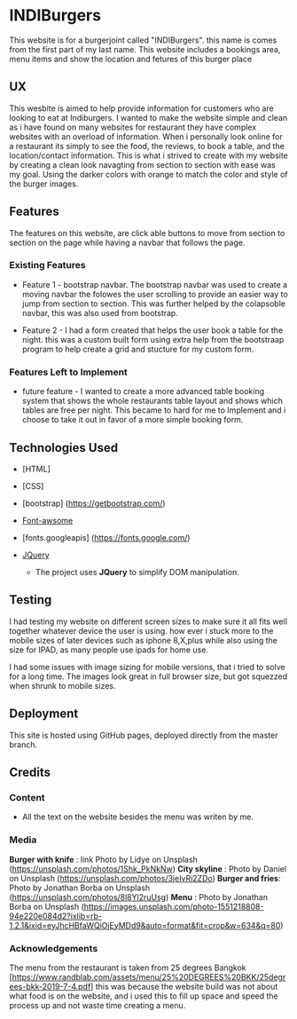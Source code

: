 # INDIBurgers

This website is for a burgerjoint called "INDIBurgers". this name is comes from the first part of my last name.  This website includes 
a bookings area, menu items and show the location and fetures of this burger place 
 
## UX
 
This wesbite is aimed to help provide information for customers who are looking to eat at Indiburgers. I wanted to make the website simple and clean as i have found
on many websites for restaurant they have complex websites with an overload of information. When i personally look online for a restaurant its simply to see the food,
the reviews, to book a table, and the location/contact information. This is what i strived to create with my website by creating a clean look navagting from section 
to section with ease was my goal. Using the darker colors with orange to match the color and style of the burger images.

## Features

The features on this website, are click able buttons to move from section to section on the page while having a navbar that follows the page.
 
### Existing Features
- Feature 1 - bootstrap navbar. The bootstrap navbar was used to create a moving navbar the folowes the user scrolling to provide an easier way to jump from section to 
section. This was further helped by the colapsoble navbar, this was also used from bootstrap.

- Feature 2 - I had a form created that helps the user book a table for the night. this was a custom built form using extra help from the bootstraap program to help create
a grid and stucture for my custom form.


### Features Left to Implement
- future feature - I wanted to create a more advanced table booking system that shows the whole restaurants table layout and shows which tables are free per night. This 
became to hard for me to Implement and i choose to take it out in favor of a more simple booking form. 

## Technologies Used

- [HTML]
- [CSS]
- [bootstrap] (https://getbootstrap.com/)
- [Font-awsome](http://fontawesome.com/)
- [fonts.googleapis] (https://fonts.google.com/)

- [JQuery](https://jquery.com)
    - The project uses **JQuery** to simplify DOM manipulation.


## Testing

I had testing my website on different screen sizes to make sure it all fits well together whatever device the user is using. how ever i stuck more to the mobile sizes of
later devices such as iphone 8,X,plus while also using the size for IPAD, as many people use ipads for home use.

I had some issues with image sizing for mobile versions, that i tried to solve for a long time. The images look great in full browser size, but got squezzed when shrunk 
to mobile sizes. 

## Deployment

This site is hosted using GitHub pages, deployed directly from the master branch.

## Credits

### Content

- All the text on the website besides the menu was writen by me. 

### Media
**Burger with knife** : link Photo by Lidye on Unsplash (https://unsplash.com/photos/1Shk_PkNkNw)
**City skyline** : Photo by Daniel on Unsplash (https://unsplash.com/photos/3jeIvRi2ZDo)
**Burger and fries**: Photo by Jonathan Borba on Unsplash (https://unsplash.com/photos/8l8Yl2ruUsg)
**Menu** :  Photo by Jonathan Borba on Unsplash  (https://images.unsplash.com/photo-1551218808-94e220e084d2?ixlib=rb-1.2.1&ixid=eyJhcHBfaWQiOjEyMDd9&auto=format&fit=crop&w=634&q=80)

### Acknowledgements

The menu from the restaurant is taken from 25 degrees Bangkok [https://www.randblab.com/assets/menu/25%20DEGREES%20BKK/25degrees-bkk-2019-7-4.pdf]
this was because the website build was not about what food is on the website, and i used this to fill up space and speed the process up and not waste time creating a menu.
